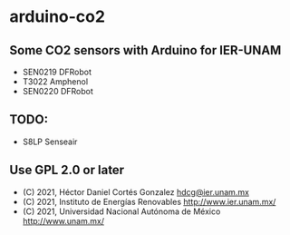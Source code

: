 # arduino-co2

## Some CO2 sensors with Arduino for IER-UNAM 

* SEN0219 DFRobot
* T3022 Amphenol
* SEN0220 DFRobot

## TODO:

* S8LP Senseair

## Use GPL 2.0 or later

* (C) 2021, Héctor Daniel Cortés Gonzalez <hdcg@ier.unam.mx>
* (C) 2021, Instituto de Energías Renovables <http://www.ier.unam.mx/>
* (C) 2021, Universidad Nacional Autónoma de México <http://www.unam.mx/>

